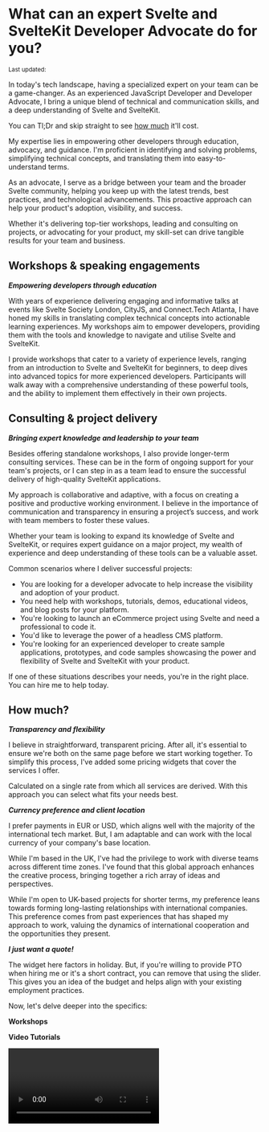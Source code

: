 <script>
 import {
 DateDistance as DD, 
    DateUpdated, 
    Small, 
  } from '$lib/components'
 import {
    BlogPost,
    Rate,
    Video,
    Workshop
  } from '../src/routes/lets-work-together'
</script>

# What can an expert Svelte and SvelteKit Developer Advocate do for you?

<Small>
  Last updated: <DateUpdated date='2023-07-31' small='true' />
</Small>

In today's tech landscape, having a specialized expert on your team
can be a game-changer. As an experienced JavaScript Developer and
Developer Advocate, I bring a unique blend of technical and
communication skills, and a deep understanding of Svelte and
SvelteKit.

You can Tl;Dr and skip straight to see [how much](#how-much) it'll
cost.

My expertise lies in empowering other developers through education,
advocacy, and guidance. I'm proficient in identifying and solving
problems, simplifying technical concepts, and translating them into
easy-to-understand terms.

As an advocate, I serve as a bridge between your team and the broader
Svelte community, helping you keep up with the latest trends, best
practices, and technological advancements. This proactive approach can
help your product's adoption, visibility, and success.

Whether it's delivering top-tier workshops, leading and consulting on
projects, or advocating for your product, my skill-set can drive
tangible results for your team and business.

## Workshops & speaking engagements

_**Empowering developers through education**_

With years of experience delivering engaging and informative talks at
events like Svelte Society London, CityJS, and Connect.Tech Atlanta, I
have honed my skills in translating complex technical concepts into
actionable learning experiences. My workshops aim to empower
developers, providing them with the tools and knowledge to navigate
and utilise Svelte and SvelteKit.

I provide workshops that cater to a variety of experience levels,
ranging from an introduction to Svelte and SvelteKit for beginners, to
deep dives into advanced topics for more experienced developers.
Participants will walk away with a comprehensive understanding of
these powerful tools, and the ability to implement them effectively in
their own projects.

## Consulting & project delivery

_**Bringing expert knowledge and leadership to your team**_

Besides offering standalone workshops, I also provide longer-term
consulting services. These can be in the form of ongoing support for
your team's projects, or I can step in as a team lead to ensure the
successful delivery of high-quality SvelteKit applications.

My approach is collaborative and adaptive, with a focus on creating a
positive and productive working environment. I believe in the
importance of communication and transparency in ensuring a project’s
success, and work with team members to foster these values.

Whether your team is looking to expand its knowledge of Svelte and
SvelteKit, or requires expert guidance on a major project, my wealth
of experience and deep understanding of these tools can be a valuable
asset.

Common scenarios where I deliver successful projects:

- You are looking for a developer advocate to help increase the
  visibility and adoption of your product.
- You need help with workshops, tutorials, demos, educational videos,
  and blog posts for your platform.
- You're looking to launch an eCommerce project using Svelte and need
  a professional to code it.
- You'd like to leverage the power of a headless CMS platform.
- You're looking for an experienced developer to create sample
  applications, prototypes, and code samples showcasing the power and
  flexibility of Svelte and SvelteKit with your product.

If one of these situations describes your needs, you're in the right
place. You can hire me to help today.

## How much?

_**Transparency and flexibility**_

I believe in straightforward, transparent pricing. After all, it's
essential to ensure we're both on the same page before we start
working together. To simplify this process, I've added some pricing
widgets that cover the services I offer.

Calculated on a single rate from which all services are derived. With
this approach you can select what fits your needs best.

_**Currency preference and client location**_

I prefer payments in EUR or USD, which aligns well with the majority
of the international tech market. But, I am adaptable and can work
with the local currency of your company's base location.

While I'm based in the UK, I've had the privilege to work with diverse
teams across different time zones. I've found that this global
approach enhances the creative process, bringing together a rich array
of ideas and perspectives.

While I'm open to UK-based projects for shorter terms, my preference
leans towards forming long-lasting relationships with international
companies. This preference comes from past experiences that has shaped
my approach to work, valuing the dynamics of international cooperation
and the opportunities they present.

_**I just want a quote!**_

The widget here factors in holiday. But, if you're willing to provide
PTO when hiring me or it's a short contract, you can remove that using
the slider. This gives you an idea of the budget and helps align with
your existing employment practices.

<Rate />

Now, let's delve deeper into the specifics:

**Workshops**

<Workshop />

**Video Tutorials**

<Video />

**Blog Posts**

<BlogPost />

Whether you're interested in a single service or a comprehensive
package, my aim is to provide the best value at a fair, transparent
price. If you have any questions or need further clarification, please
don't hesitate to reach out. I'm here to help.

## Why hire me?

With <DD date='2018-03-14' /> years of commercial experience in
development and <DD date='2016-06-15' /> of experience using
JavaScript, HTML, and CSS, I bring a strong set of skills and a
passion for technology to the table.

## My background

I have a previous experience of 10+ years as a senior-level Analyst
Developer specialising in Microsoft Office automation for large
financial organisations.

Based in the UK, I have been a part of several successful projects for
start-ups, medium to large businesses, and international brands.

## My skills

I develop solutions using modern tooling and processes, using
JavaScript, HTML, and CSS, and the frameworks like Svelte and React.

I'm a good communicator, reliable, autonomous, pragmatic and happy to
project manage myself and/or a wider team.

I want to partner with you on your project for the long term. From
planning, through to development, go live and further improvements.

Ready to start a project together?

[Get in touch] to tell me more.

<!-- Links -->

[get in touch]: /contact

